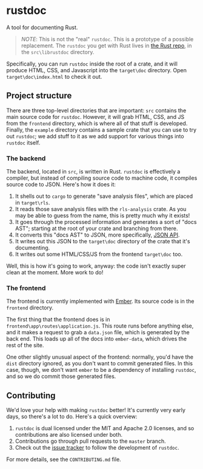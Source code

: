 # rustdoc

A tool for documenting Rust.

> *NOTE*: This is not the "real" `rustdoc`. This is a prototype of a possible
> replacement. The `rustdoc` you get with Rust lives in
> [the Rust repo](https://github.com/rust-lang/rust), in the `src\librustdoc`
> directory.

Specifically, you can run `rustdoc` inside the root of a crate, and it will
produce HTML, CSS, and Javascript into the `target\doc` directory. Open
`target\doc\index.html` to check it out.

## Project structure

There are three top-level directories that are important: `src` contains the main source
code for `rustdoc`. However, it will grab HTML, CSS, and JS from the `frontend` directory,
which is where all of that stuff is developed. Finally, the `example` directory contains
a sample crate that you can use to try out `rustdoc`; we add stuff to it as we add support
for various things into `rustdoc` itself.

### The backend

The backend, located in `src`, is written in Rust. `rustdoc` is effectively a compiler,
but instead of compiling source code to machine code, it compiles source code to JSON.
Here's how it does it:

1. It shells out to `cargo` to generate "save analysis files", which are placed in
   `target\rls`.
2. It reads those save analysis files with the `rls-analysis` crate. As you may be able
   to guess from the name, this is pretty much why it exists!
3. It goes through the processed information and generates a sort of "docs AST"; starting
   at the root of your crate and branching from there.
4. It converts this "docs AST" to JSON, more specifically, [JSON API](https://jsonapi.org).
5. It writes out this JSON to the `target\doc` directory of the crate that
   it's documenting.
6. It writes out some HTML/CSS/JS from the frontend `target\doc` too.

Well, this is how it's going to work, anyway: the code isn't exactly super clean at the
moment. More work to do!

### The frontend

The frontend is currently implemented with [Ember](https://emberjs.com/). Its source
code is in the `frontend` directory.

The first thing that the frontend does is in `frontend\app\routes\application.js`. This
route runs before anything else, and it makes a request to grab a `data.json` file, which
is generated by the back end. This loads up all of the docs into `ember-data`, which
drives the rest of the site.

One other slightly unusual aspect of the frontend: normally, you'd have the `dist`
directory ignored, as you don't want to commit generated files. In this case, though,
we don't want `ember` to be a dependency of installing `rustdoc`, and so we do commit
those generated files.

## Contributing

We'd love your help with making `rustdoc` better! It's currently very early days, so
there's a lot to do. Here's a quick overview:

1. `rustdoc` is dual licensed under the MIT and Apache 2.0 licenses, and so contributions
   are also licensed under both.
2. Contributions go through pull requests to the `master` branch.
3. Check out the [issue tracker](https://github.com/steveklabnik/rustdoc) to follow the
   development of `rustdoc`.

For more details, see the `CONTRIBUTING.md` file.